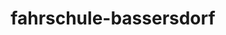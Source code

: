 ---
_schema: default
title: fahrschule-bassersdorf
seo:
  description: "Fahrstunden in Bassersdorf: Persönliche Fahrlehrer:innen ✓ Top Preis-Leistungs-Verhältnis ✓ Unterstützung bis zur Prüfung"
  title: "Fahrschule Loyal Bassersdorf: Starte jetzt durch!"
  keywords:
    - fahrschule bassersdorf
    - fahrschule zürcher unterland
    - vku bassersdorf
  openGraph:
    title: "Fahrschule Loyal Bassersdorf: Starte jetzt durch!"
    description: "Fahrstunden in Bassersdorf: Persönliche Fahrlehrer:innen ✓ Top Preis-Leistungs-Verhältnis ✓ Unterstützung bis zur Prüfung"
    url: https://www.fahrschuleloyal.ch/fahrschule-bassersdorf
    type: website
    images:
      url: https://www.fahrschuleloyal.ch/loyal.logo.cdr.svg
  canonical: https://www.fahrschuleloyal.ch/fahrschule-bassersdorf
  metadatabase: https://www.fahrschuleloyal.ch/fahrschule-bassersdorf
seo_blocks:
  category: "Fahrschule Bassersdorf"
  data:
    image:
      image_path: "/close-up-view-driving-instructor-holding-checklist-while-background-female-student-steering-driving-car_shrink.webp"
      alt_text: "student driver practicing parallel parking with cones"
    upperparagraph: "Willkommen bei der Fahrschule Loyal in Bassersdorf! Unsere professionellen Fahrlehrer:innen begleiten dich mit Erfahrung und Geduld auf dem Weg zu deinem Führerausweis. Egal, ob du neu startest oder bereits Übung hast – bei uns findest du die perfekte Unterstützung. Zahlreiche Fahrschüler:innen aus Bassersdorf und Umgebung haben bei uns erfolgreich ihre Prüfung bestanden."
    lowerparagraph: ""
  sections:
    - title: "Fahrstunden in Bassersdorf – ab 59.-!"
      text: "Mache deine ersten Fahrstunden in Bassersdorf mit einer Probestunde ab 59 Schweizer Franken. Unsere freundlichen und kompetenten Fahrlehrer:innen helfen dir, dich sicher im Strassenverkehr zu bewegen und bereiten dich optimal auf die Fahrprüfung vor."
    - title: "Warum Fahrschule Loyal in Bassersdorf?"
      text: "Unsere Fahrschule in Bassersdorf bietet dir eine fundierte und flexible Fahrausbildung. Wir unterstützen dich nicht nur bei Fahrstunden, sondern auch mit ergänzenden Kursen wie Verkehrskunde und Nothelfer. So bist du rundum gut vorbereitet."
    - title: "Jetzt in Bassersdorf durchstarten!"
      text: "Melde dich noch heute bei der Fahrschule Loyal in Bassersdorf an und beginne deine Reise zum Führerausweis. Unser erfahrenes Team steht dir mit Rat und Tat zur Seite und begleitet dich sicher durch deine Fahrausbildung. Jetzt Termin vereinbaren und loslegen!"
contact_block:
  questionText: "Hast du Fragen oder benötigst du weitere Informationen?"
  welcomeText: "Wir freuen uns auf deine Kontaktaufnahme."
  phone: "+41 78 800 90 91"
  mail: "info@fahrschuleloyal.ch"
---